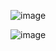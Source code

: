 ![image](https://github.com/user-attachments/assets/9595715a-c38c-4d83-b387-8a9533f9bb72)

![image](https://github.com/user-attachments/assets/f3d63da6-db74-41af-a70e-35fbca399b7f)

